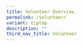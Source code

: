 ```yaml
---
title: Volunteer Overview
permalink: /volunteer/
variant: tiptap
description: ""
third_nav_title: Volunteer
---
```


